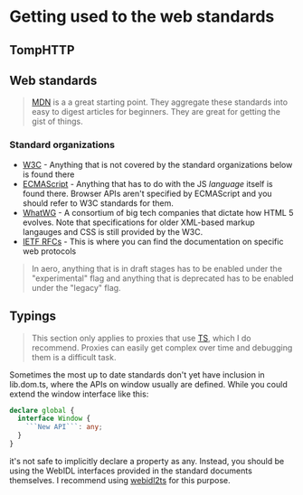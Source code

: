 # Getting used to the web standards

## TompHTTP

## Web standards

> [MDN](https://mdn.dev) is a a great starting point. They aggregate these standards into easy to digest articles for beginners. They are great for getting the gist of things.

### Standard organizations

- [W3C](https://www.w3.org/) - Anything that is not covered by the standard organizations below is found there
- [ECMAScript](https://ecma-international.org/publications-and-standards/standards/ecma-262) - Anything that has to do with the JS _language_ itself is found there. Browser APIs aren't specified by ECMAScript and you should refer to W3C standards for them.
- [WhatWG](https://whatwg.org/) - A consortium of big tech companies that dictate how HTML 5 evolves. Note that specifications for older XML-based markup langauges and CSS is still provided by the W3C.
- [IETF RFCs](https://www.ietf.org/standards/rfcs/) - This is where you can find the documentation on specific web protocols

> In aero, anything that is in draft stages has to be enabled under the "experimental" flag and anything that is deprecated has to be enabled under the "legacy" flag.

## Typings

> This section only applies to proxies that use [TS](https://www.typescriptlang.org), which I do recommend. Proxies can easily get complex over time and debugging them is a difficult task.

Sometimes the most up to date standards don't yet have inclusion in lib.dom.ts, where the APIs on window usually are defined. While you could extend the window interface like this:

````ts
declare global {
  interface Window {
    ```New API```: any;
  }
}
````

it's not safe to implicitly declare a property as any. Instead, you should be using the WebIDL interfaces provided in the standard documents themselves. I recommend using [webidl2ts](https://github.com/giniedp/webidl2ts) for this purpose.
